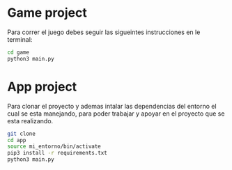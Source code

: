 # Game project

Para correr el juego debes seguir las sigueintes instrucciones en le terminal:

```sh
cd game
python3 main.py
```

# App project

Para clonar el proyecto y ademas intalar las dependencias del entorno el cual se esta manejando, para poder trabajar y apoyar en el proyecto que se esta realizando.

```sh
git clone 
cd app
source mi_entorno/bin/activate
pip3 install -r requirements.txt
python3 main.py
```